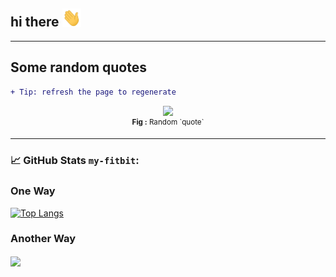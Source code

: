 ## hi there <img src="https://raw.githubusercontent.com/my-fitbit/my-fitbit/main/assets/wave.gif" width="30px">

-------

## Some random quotes 

```diff
+ Tip: refresh the page to regenerate
```

<div align="center">
  <img src="https://github-readme-quotes.herokuapp.com/quote?theme=dark&animation=grow_out_in"><br>
<sup><strong>Fig :</strong> Random `quote`</sup>
</div>


-------

### &#x1f4c8; GitHub Stats `my-fitbit`:

### One Way

[![Top Langs](https://github-readme-stats.vercel.app/api/top-langs/?username=my-fitbit&layout=compact)](https://github.com/my-fitbit/github-readme-stats)

### Another Way

<a href="https://github.com/my-fitbit/my-fitbit">
  <img align="center" src="https://github-readme-stats.vercel.app/api/top-langs/?username=my-fitbit&hide=java,html&title_color=ffffff&text_color=c9cacc&icon_color=2bbc8a&bg_color=1d1f21" />
</a>

<!--
**my-fitbit/my-fitbit** is a ✨ _special_ ✨ repository because its `README.md` (this file) appears on your GitHub profile.

-->
